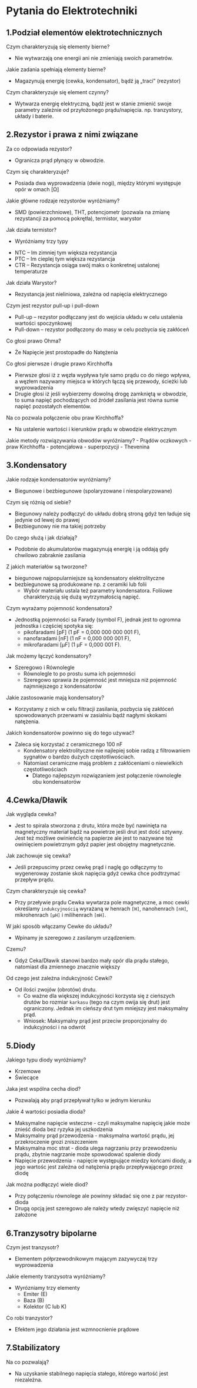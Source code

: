 Pytania do Elektrotechniki
===
1.Podział elementów elektrotechnicznych
---

Czym charakteryzują się elementy bierne?
- Nie wytwarzają one energii ani nie zmieniają swoich parametrów.

Jakie zadania spełniają elementy bierne?
- Magazynują energię (cewka, kondensator), bądź ją „traci” (rezystor)

Czym charakteryzuje się element czynny?
- Wytwarza energię elektryczną, bądź jest w stanie zmienić swoje parametry zależnie od przyłożonego prądu/napięcia. np. tranzystory, układy i baterie.

2.Rezystor i prawa z nimi związane
---

Za co odpowiada rezystor?
- Ogranicza prąd płynący w obwodzie.

Czym się charakteryzuje?
- Posiada dwa wyprowadzenia (dwie nogi), między którymi występuje opór w omach [Ω]

Jakie główne rodzaje rezystorów wyróżniamy?
- SMD (powierzchniowe), THT, potencjometr  (pozwala na zmianę rezystancji za pomocą pokrętła), termistor, warystor

Jak działa termistor?
- Wyróżniamy trzy typy
* NTC – Im zimniej tym większa rezystancja
* PTC – Im cieplej tym większa rezystancja
* CTR – Rezystancja osiąga swój maks o konkretnej ustalonej temperaturze

Jak działa Warystor?
- Rezystancja jest nieliniowa, zależna od napięcia elektrycznego

Czym jest rezystor pull-up  i pull-down
- Pull-up – rezystor podłączany jest do wejścia układu w celu ustalenia wartości spoczynkowej
- Pull-down – rezystor podłączony do masy w celu pozbycia się zakłóceń

Co głosi prawo Ohma?
- Że Napięcie jest prostopadłe do Natężenia

Co głosi pierwsze i drugie prawo Kirchhoffa
- Pierwsze głosi iż z węzła wypływa tyle samo prądu co do niego wpływa, a węzłem nazywamy miejsca w których łączą się przewody, ścieżki lub wyprowadzenia
- Drugie głosi iż jeśli wybierzemy dowolną drogę zamkniętą w obwodzie, to suma napięć pochodzących od źródeł zasilania jest równa sumie napięć pozostałych elementów.

Na co pozwala połączenie obu praw Kirchhoffa?
- Na ustalenie wartości i kierunków prądu w obwodzie elektrycznym

Jakie metody rozwiązywania obwodów wyróżniamy?
    - Prądów oczkowych
    - praw Kirchhoffa
    - potencjałowa
    - superpozycji
    - Thevenina

3.Kondensatory
---
Jakie rodzaje kondensatorów wyróżniamy?
- Biegunowe i bezbiegunowe (spolaryzowane i niespolaryzowane)

Czym się różnią od siebie?
- Biegunowy należy podłączyć do układu dobrą stroną gdyż ten ładuje się jedynie od lewej do prawej
- Bezbiegunowy nie ma takiej potrzeby

Do czego służą i jak działają?
- Podobnie do akumulatorów magazynują energię i ją oddają gdy chwilowo zabraknie zasilania

Z jakich materiałów są tworzone?
- biegunowe najpopularniejsze są kondensatory elektrolityczne
- bezbiegunowe są produkowane np. z ceramiki lub folii
    * Wybór materiału ustala też parametry kondensatora. Foliiowe charakteryzują się dużą wytrzymałością napięć.

Czym wyrażamy pojemność kondensatora?
- Jednostką pojemności sa Farady (symbol F), jednak jest to ogromna jednostka i częściej spotyka się:
    * pikofaradami [pF] (1 pF = 0,000 000 000 001 F),
    * nanofaradami [nF] (1 nF = 0,000 000 001 F),
    * mikrofaradami [μF] (1 μF = 0,000 001 F).

Jak możemy łączyć kondensatory?
- Szeregowo i Równolegle
    * Równolegle to po prostu suma ich pojemności
    * Szeregowo sprawia że pojemność jest mniejsza niż pojemność najmniejszego z kondensatorów

Jakie zastosowanie mają kondensatory?
- Korzystamy z nich w celu filtracji zasilania, pozbycia się zakłóceń spowodowanych przerwami w zasialniu bądź nagłymi skokami natężenia.

Jakich kondensatorów powinno się do tego używać?
- Zaleca się korzystać z ceramicznego 100 nF
    * Kondensatory elektrolityczne nie najlepiej sobie radzą z filtrowaniem sygnałów o bardzo dużych częstotliwościach.
    * Natomiast ceramiczne mają problem z zakłóceniami o niewielkich częstotliwościach 
        * Dlatego najlepszym rozwiązaniem jest połączenie równoległe obu kondensatorów

4.Cewka/Dławik
---
Jak wygląda cewka?
- Jest to spirala stworzona z drutu, która może być nawinięta na magnetyczny materiał bądź na powietrze jeśli drut jest dość sztywny. Jest też możliwe owinieńcię na papierze ale jest to nazywane też owinięciem powietrznym gdyż papier jest obojętny magnetycznie.

Jak zachowuje się cewka?
- Jeśli przepuscimy przez cewkę prąd i naglę go odłączymy to wygeneroway zostanie skok napięcia gdyż cewka chce podtrzymać przepływ prądu.

Czym charakteryzuje się cewka?
- Przy przeływie prądu Cewka wywtarza pole magnetyczne, a moc cewki określamy `indukcyjnością` wyrażaną w henrach `[H]`, nanohenrach `[nH]`, mikrohenrach `[μH]` i milihenrach `[mH]`.

W jaki sposób włączamy Cewke do układu?
- Wpinamy je szeregowo z zasilanym urządzeniem. 

Czemu?
- Gdyż Ceka/Dławik stanowi bardzo mały opór dla prądu stałego, natomiast dla zmiennego znacznie większy

Od czego jest zależna indukcyjność Cewki?
- Od ilości zwojów (obrotów) drutu. 
    * Co ważne dla większej indukcyjności korzysta się z cieńszych drutów bo rozmiar `karkasu` (tego na czym owija się drut) jest ograniczony. Jednak im cieńszy drut tym mniejszy jest maksymalny prąd.
    * Wniosek: Maksymalny prąd jest przeciw proporcjonalny do indukcyjności i na odwrót

5.Diody
---
Jakiego typu diody wyróżniamy?
- Krzemowe
- Świecące

Jaka jest wspólna cecha diod?
- Pozwalają aby prąd przepływał tylko w jednym kierunku

Jakie 4 wartości posiadia dioda?
- Maksymalne napięcie wsteczne - czyli maksymalne napięcię jakie może znieść dioda bez ryzyka jej uszkodzenia
- Maksymalny prąd przewodzenia - maksymalna wartość prądu, jej przekroczenie grozi zniszczeniem
- Maksymalna moc strat - dioda ulega nagrzaniu przy przewodzeniu prądu, zbytnie nagrzanie może spowodować spalenie diody
- Napięcie przewodzenia - napięcie występujące miedzy końcami diody, a jego wartośc jest zależna od natężenia prądu przepływającego przez diodę

Jak można podłączyć wiele diod?
- Przy połączeniu równolege ale powinny składać się one z par rezystor-dioda
- Drugą opcją jest szeregowo ale należy wtedy zwięszyć napięcie niż założone

6.Tranzysotry bipolarne
---
Czym jest tranzysotr?
- Elementem półprzewodnikowym mającym zazywyczaj trzy wyprowadzenia

Jakie elementy tranzysotra wyróżniamy?
- Wyrózniamy trzy elementy
    * Emiter (E)
    * Baza (B)
    * Kolektor (C lub K)

Co robi tranzystor?
- Efektem jego działania jest wzmnocnienie prądowe

7.Stabilizatory
---
Na co pozwalają?
- Na uzyskanie stabilnego napięcia stałego, którego wartość jest niezależna.